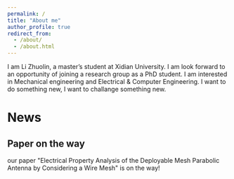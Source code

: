 ```yaml
---
permalink: /
title: "About me"
author_profile: true
redirect_from: 
  - /about/
  - /about.html
---
```


I am Li Zhuolin, a master’s student at Xidian University. I am look forward to an opportunity of joining a research group as a PhD student. I am interested in Mechanical engineering and Electrical & Computer Engineering. I want to do something new, I want to challange something new.

News
======

Paper on the way
------
our paper "Electrical Property Analysis of the Deployable Mesh Parabolic Antenna by Considering a Wire Mesh" is on the way!
